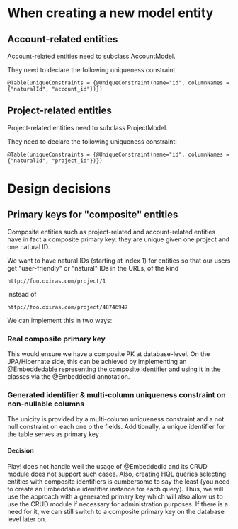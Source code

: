 When creating a new model entity
================================

Account-related entities
------------------------
Account-related entities need to subclass AccountModel.

They need to declare the following uniqueness constraint:

    @Table(uniqueConstraints = {@UniqueConstraint(name="id", columnNames = {"naturalId", "account_id"})})

Project-related entities
------------------------
Project-related entities need to subclass ProjectModel.

They need to declare the following uniqueness constraint:

    @Table(uniqueConstraints = {@UniqueConstraint(name="id", columnNames = {"naturalId", "project_id"})})

Design decisions
================

Primary keys for "composite" entities
-------------------------------------

Composite entities such as project-related and account-related entities have in fact a composite primary key: they are unique given one project and one natural ID.

We want to have natural IDs (starting at index 1) for entities so that our users get "user-friendly" or "natural" IDs in the URLs, of the kind

    http://foo.oxiras.com/project/1

instead of

    http://foo.oxiras.com/project/48746947


We can implement this in two ways:

### Real composite primary key
This would ensure we have a composite PK at database-level. On the JPA/Hibernate side, this can be achieved by implementing an @Embeddedable representing the composite identifier and using
it in the classes via the @EmbeddedId annotation.

### Generated identifier & multi-column uniqueness constraint on non-nullable columns
The unicity is provided by a multi-column uniqueness constraint and a not null constraint on each one o the fields.
Additionally, a unique identifier for the table serves as primary key



#### Decision
Play! does not handle well the usage of @EmbeddedId and its CRUD module does not support such cases. Also, creating HQL queries selecting entities with composite identifiers
is cumbersome to say the least (you need to create an Embeddable identifier instance for each query). Thus, we will use the approach with a generated primary key which will also allow us to use
the CRUD module if necessary for administration purposes. If there is a need for it, we can still switch to a composite primary key on the database level later on.
